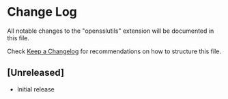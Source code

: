 # Change Log
All notable changes to the "opensslutils" extension will be documented in this file.

Check [Keep a Changelog](http://keepachangelog.com/) for recommendations on how to structure this file.

## [Unreleased]
- Initial release